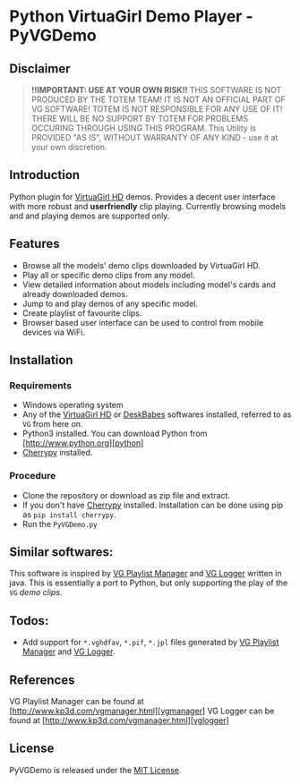 # Python VirtuaGirl Demo Player - PyVGDemo

## Disclaimer

> __!!IMPORTANT: USE AT YOUR OWN RISK!!__
> THIS SOFTWARE IS NOT PRODUCED BY THE TOTEM TEAM! IT IS NOT AN OFFICIAL PART OF VG SOFTWARE! TOTEM IS NOT RESPONSIBLE FOR ANY USE OF IT! THERE WILL BE NO SUPPORT BY TOTEM FOR PROBLEMS OCCURING THROUGH USING THIS PROGRAM.
> This Utility is PROVIDED "AS IS", WITHOUT WARRANTY OF ANY KIND - use it at your own discretion.

## Introduction

Python plugin for [VirtuaGirl HD][virtuagirl] demos. Provides a decent user interface with more robust and __userfriendly__ clip playing. Currently browsing models and and playing demos are supported only.

## Features

* Browse all the models' demo clips downloaded by VirtuaGirl HD.
* Play all or specific demo clips from any model.
* View detailed information about models including model's cards and already downloaded demos.
* Jump to and play demos of any specific model.
* Create playlist of favourite clips.
* Browser based user interface can be used to control from mobile devices via WiFi.


## Installation

### Requirements

* Windows operating system
* Any of the [VirtuaGirl HD][virtuagirl] or [DeskBabes][deskbabes] softwares installed, referred to as `VG` from here on.
* Python3 installed. You can download Python from [http://www.python.org][python]
* [Cherrypy][cherrypy] installed.

### Procedure

* Clone the repository or download as zip file and extract.
* If you don't have [Cherrypy][cherrypy] installed.
	Installation can be done using pip as `pip install cherrypy`.
* Run the `PyVGDemo.py`


## Similar softwares:

This software is inspired by [VG Playlist Manager][vgmanager] and [VG Logger][vglogger] written in java.
This is essentially a port to Python, but only supporting the play of the `VG` _demo clips_.

## Todos:

* Add support for `*.vghdfav`, `*.pif`, `*.jpl` files generated by [VG Playlist Manager][vgmanager] and [VG Logger][vglogger].


## References

VG Playlist Manager can be found at [http://www.kp3d.com/vgmanager.html][vgmanager]
VG Logger can be found at [http://www.kp3d.com/vgmanager.html][vglogger]

## License

PyVGDemo is released under the [MIT License][opensource].

[virtuagirl]: http://www.virtuagirl.com
[deskbabes]: http://www.deskbabes.com
[opensource]: http://www.opensource.org/licenses/MIT
[vgmanager]: http://www.kp3d.com/vgmanager.html
[vglogger]: http://www.kp3d.com/vgmanager.html
[python]: http://www.python.org/
[cherrypy]: http://www.cherrypy.org


